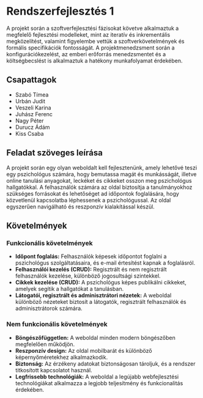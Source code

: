 # Rendszerfejlesztés 1

A projekt során a szoftverfejlesztési fázisokat követve alkalmaztuk a megfelelő fejlesztési modelleket, mint az iteratív és inkrementális megközelítést, valamint figyelembe vettük a szoftverkövetelmények és formális specifikációk fontosságát. A projektmenedzsment során a konfigurációkezelést, az emberi erőforrás menedzsmentet és a költségbecslést is alkalmaztuk a hatékony munkafolyamat érdekében.

## Csapattagok
- Szabó Tímea
- Urbán Judit
- Veszeli Karina
- Juhász Ferenc
- Nagy Péter
- Durucz Ádám
- Kiss Csaba

## Feladat szöveges leírása
A projekt során egy olyan weboldalt kell fejlesztenünk, amely lehetővé teszi egy pszichológus számára, hogy bemutassa magát és munkásságát, illetve online tanulási anyagokat, leckéket és cikkeket osszon meg pszichológus hallgatókkal. A felhasználók számára az oldal biztosítja a tanulmányokhoz szükséges forrásokat és lehetőséget ad időpontok foglalására, hogy közvetlenül kapcsolatba léphessenek a pszichológussal. Az oldal egyszerűen navigálható és reszponzív kialakítással készül.

## Követelmények

### Funkcionális követelmények
- **Időpont foglalás:** Felhasználók képesek időpontot foglalni a pszichológus szolgáltatásaira, és e-mail értesítést kapnak a foglalásról.
- **Felhasználói kezelés (CRUD):** Regisztrált és nem regisztrált felhasználók kezelése, különböző jogosultsági szintekkel.
- **Cikkek kezelése (CRUD):** A pszichológus képes publikálni cikkeket, amelyek segítik a hallgatókat a tanulásban.
- **Látogatói, regisztrált és adminisztrátori nézetek:** A weboldal különböző nézeteket biztosít a látogatók, regisztrált felhasználók és adminisztrátorok számára.

### Nem funkcionális követelmények
- **Böngészőfüggetlen:** A weboldal minden modern böngészőben megfelelően működjön.
- **Reszponzív design:** Az oldal mobilbarát és különböző képernyőméretekhez alkalmazkodik.
- **Biztonság:** Az érzékeny adatokat biztonságosan tároljuk, és a rendszer titkosított kapcsolatot használ.
- **Legfrissebb technológiák:** A weboldal a legújabb webfejlesztési technológiákat alkalmazza a legjobb teljesítmény és funkcionalitás érdekében.
